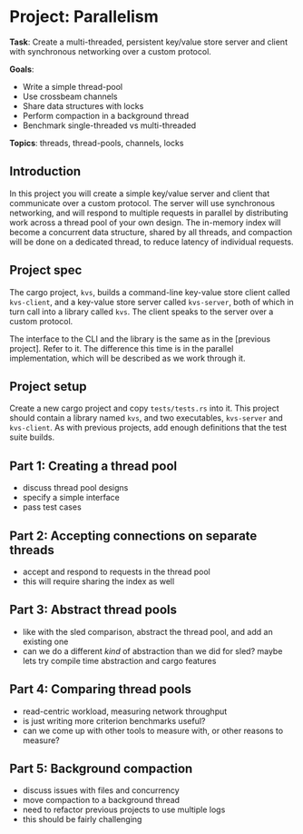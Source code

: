# Project: Parallelism

**Task**: Create a multi-threaded, persistent key/value store server and client
with synchronous networking over a custom protocol.

**Goals**:

- Write a simple thread-pool
- Use crossbeam channels
- Share data structures with locks
- Perform compaction in a background thread
- Benchmark single-threaded vs multi-threaded

**Topics**: threads, thread-pools, channels, locks


## Introduction

In this project you will create a simple key/value server and client that
communicate over a custom protocol. The server will use synchronous networking,
and will respond to multiple requests in parallel by distributing work across a
thread pool of your own design. The in-memory index will become a concurrent
data structure, shared by all threads, and compaction will be done on a
dedicated thread, to reduce latency of individual requests.


## Project spec

The cargo project, `kvs`, builds a command-line key-value store client called
`kvs-client`, and a key-value store server called `kvs-server`, both of which in
turn call into a library called `kvs`. The client speaks to the server over
a custom protocol.

The interface to the CLI and the library is the same as in the [previous project].
Refer to it. The difference this time is in the parallel implementation, which
will be described as we work through it.


## Project setup

Create a new cargo project and copy `tests/tests.rs` into it. This project
should contain a library named `kvs`, and two executables, `kvs-server` and
`kvs-client`. As with previous projects, add enough definitions that the
test suite builds.


## Part 1: Creating a thread pool

- discuss thread pool designs
- specify a simple interface
- pass test cases

## Part 2: Accepting connections on separate threads

- accept and respond to requests in the thread pool
- this will require sharing the index as well

## Part 3: Abstract thread pools

- like with the sled comparison, abstract the thread
  pool, and add an existing one
- can we do a different _kind_ of abstraction than we did for sled? maybe lets
  try compile time abstraction and cargo features

## Part 4: Comparing thread pools

- read-centric workload, measuring network throughput
- is just writing more criterion benchmarks useful?
- can we come up with other tools to measure with,
  or other reasons to measure?

## Part 5: Background compaction

- discuss issues with files and concurrency
- move compaction to a background thread
- need to refactor previous projects to use multiple logs
- this should be fairly challenging


<!--

## Background reading ideas


## TODOs

- a concurrent map or skiplist would be better than a mutexed hashmap but there
  doesn't seem to be a prod-quality crate for it
- is there some new kind of measurement we can do
  for thread pools in addition to criterion benchmarks?

-->
